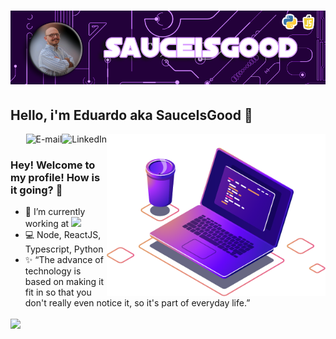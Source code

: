 # ![Eduardo Alves Header](https://github.com/sauceisgood/sauceisgood/blob/main/images/gh-bannner-light.png)

## Hello, i'm Eduardo aka SauceIsGood 👋


<img align="right" src="https://github.com/sauceisgood/sauceisgood/blob/main/images/computer-illustration.png" width="350"/>

<a href="https://www.linkedin.com/in/efvalves">
<img align="right" alt="LinkedIn" src="https://img.shields.io/badge/-Eduardo%20Alves-blue?style=flat-square&logo=Linkedin&logoColor=white&link=https://www.linkedin.com/in/efvalves/"/>
</a>

<a href="mailto:eduardoalves@europe.com">
<img align="right" alt="E-mail" src="https://img.shields.io/badge/Send-Email-orange"/>
</a>

<br/>

### Hey! Welcome to my profile! How is it going? 👋

- 🚀 I’m currently working at <img src="https://img.shields.io/badge/%20-MAPFRE%20-red"/>
- 💻 Node, ReactJS, Typescript, Python
- ✨ “The advance of technology is based on making it fit in so that you don't really even notice it, so it's part of everyday life.”

</a>
<a href="https://github.com/sauceisgood">
 <img align="center" src="https://github-readme-stats.vercel.app/api?username=sauceisgood&show_icons=true&theme=transparent" />
</a>

